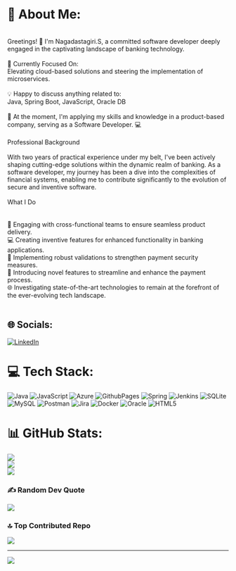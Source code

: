 # 💫 About Me:
<br>Greetings! 👋 I'm Nagadastagiri.S, a committed software developer deeply engaged in the captivating landscape of banking technology.<br><br>🚀 Currently Focused On:<br>Elevating cloud-based solutions and steering the implementation of microservices.<br><br>💡 Happy to discuss anything related to:<br>Java, Spring Boot, JavaScript, Oracle DB<br><br>💼 At the moment, I'm applying my skills and knowledge in a product-based company, serving as a Software Developer. 💻<br><br>Professional Background <br><br>   With two years of practical experience under my belt, I've been actively shaping cutting-edge solutions within the dynamic realm of banking. As a software developer, my journey has been a dive into the complexities of financial systems, enabling me to contribute significantly to the evolution of secure and inventive software.<br><br>What I Do<br><br><br>🚀 Engaging with cross-functional teams to ensure seamless product delivery.<br>💻 Creating inventive features for enhanced functionality in banking applications.<br>🔐 Implementing robust validations to strengthen payment security measures.<br>🌟 Introducing novel features to streamline and enhance the payment process.<br>🌐 Investigating state-of-the-art technologies to remain at the forefront of the ever-evolving tech landscape.<br><br>


## 🌐 Socials:
[![LinkedIn](https://img.shields.io/badge/LinkedIn-%230077B5.svg?logo=linkedin&logoColor=white)](https://linkedin.com/in/nagadastagiri-sundhari) 

# 💻 Tech Stack:
![Java](https://img.shields.io/badge/java-%23ED8B00.svg?style=plastic&logo=openjdk&logoColor=white) ![JavaScript](https://img.shields.io/badge/javascript-%23323330.svg?style=plastic&logo=javascript&logoColor=%23F7DF1E) ![Azure](https://img.shields.io/badge/azure-%230072C6.svg?style=plastic&logo=microsoftazure&logoColor=white) ![GithubPages](https://img.shields.io/badge/github%20pages-121013?style=plastic&logo=github&logoColor=white) ![Spring](https://img.shields.io/badge/spring-%236DB33F.svg?style=plastic&logo=spring&logoColor=white) ![Jenkins](https://img.shields.io/badge/jenkins-%232C5263.svg?style=plastic&logo=jenkins&logoColor=white) ![SQLite](https://img.shields.io/badge/sqlite-%2307405e.svg?style=plastic&logo=sqlite&logoColor=white) ![MySQL](https://img.shields.io/badge/mysql-%2300000f.svg?style=plastic&logo=mysql&logoColor=white) ![Postman](https://img.shields.io/badge/Postman-FF6C37?style=plastic&logo=postman&logoColor=white) ![Jira](https://img.shields.io/badge/jira-%230A0FFF.svg?style=plastic&logo=jira&logoColor=white) ![Docker](https://img.shields.io/badge/docker-%230db7ed.svg?style=plastic&logo=docker&logoColor=white) ![Oracle](https://img.shields.io/badge/Oracle-F80000?style=plastic&logo=oracle&logoColor=white) ![HTML5](https://img.shields.io/badge/html5-%23E34F26.svg?style=plastic&logo=html5&logoColor=white)
# 📊 GitHub Stats:
![](https://github-readme-stats.vercel.app/api?username=NAGADASTAGIRISUNDHARI&theme=radical&hide_border=false&include_all_commits=false&count_private=false)<br/>
![](https://github-readme-streak-stats.herokuapp.com/?user=NAGADASTAGIRISUNDHARI&theme=radical&hide_border=false)<br/>
![](https://github-readme-stats.vercel.app/api/top-langs/?username=NAGADASTAGIRISUNDHARI&theme=radical&hide_border=false&include_all_commits=false&count_private=false&layout=compact)

### ✍️ Random Dev Quote
![](https://quotes-github-readme.vercel.app/api?type=horizontal&theme=radical)

### 🔝 Top Contributed Repo
![](https://github-contributor-stats.vercel.app/api?username=NAGADASTAGIRISUNDHARI&limit=5&theme=dark&combine_all_yearly_contributions=true)

---
[![](https://visitcount.itsvg.in/api?id=NAGADASTAGIRISUNDHARI&icon=0&color=0)](https://visitcount.itsvg.in)

<!-- Proudly created with GPRM ( https://gprm.itsvg.in ) -->
